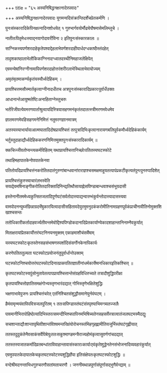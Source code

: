 +++
title = "६५ अस्यनिषिद्धनक्षत्नादेरपवादः"

+++
अस्यनिषिद्धनक्षत्नादेरपवादः युगमन्वदिसंक्रान्तिदर्शेचप्रेतकर्मणि ।

पुनःसंस्कारादिकेपिनक्षत्नादिनशोधयेत् १ गुरुभार्गवयोर्मौढ्येपौषमासेमलिम्लुचे ।

नातीतःपितृमेधःस्याद्नयागोदावरींविना २ इतिपुनःसंस्कारकालः ॥

साग्निकस्यपर्णशरदाहेकृतेपश्वाद्देहलाभेपर्णशरदाहीयार्धदग्धकाष्ठैस्तंदहेत्

तादृशकाष्ठालाभेलौकिकाग्निनादग्ध्वातदस्थीनिमहाजलेक्षिपेत्

एवमन्येषांनिरग्नीनामापिपर्णशरदाहोत्तरंशरीरलाभेस्थिलाभेवायोज्यम्

अमृतंमृतमाकर्ण्यकृतंयस्यौर्ध्वदेहिकम् ।

प्रायश्चित्तमसौस्मार्तकृत्वाग्नीनादधीतच अत्रपुनःसंस्कारादिप्रकारःपूर्वार्धेउक्तः

आधानान्तेआयुष्मतेष्टिःअनाहिताग्नेस्तुचरुः

भर्तरिजीवत्येवमरणवार्ताश्रुत्वायदिस्त्रियासहगमनंकृतंतदातत्स्त्रीमरणमवेधमेव

ज्ञातमरणमेवहिसहगमनेनिमित्तं नतुमरणज्ञानमात्रम्

अतस्यस्याभार्यायाआत्मघातादिदोषप्रायश्चित्तं तत्पुत्रादिभिःकृत्वानारायणबलिपूर्वकमौर्ध्वदेहिकंकार्यम्

भर्तुस्तुदाहाद्यौर्ध्वदेहिककरणनिमित्तमुक्तपुनःसंस्कारादिकार्यम् ॥

क्कचिज्जीवतोप्यन्त्यकर्मविहितम् यथाप्रायश्चित्तानिच्छोःपतितस्यघटस्फोटे

तथाहिमहापातकेनोपपातकेनवा

पतितोयदिप्रायश्चित्तंनकरोतितदातंगुरुणांबान्धवानांराराज्ञश्चसमक्षमाहूयतत्पापंप्रकटीकृत्यतंपुनःपुनरुपादिशेत्

प्रायश्चित्तंकुरुस्वाचारंलभस्वेति सयद्येवमषिनाङ्गीकरोतितदारिक्तादिनिन्द्यतिथौसायाह्नेसपिण्डाबान्धवाश्चसंभूयदासी

हस्तेनानीतममेध्यकुत्सितजलादिपूर्णघटंसर्वतोदास्याद्यन्वारम्भंकुर्वन्तोदास्यादासस्यवा

वामपोदनन्युब्जंछिन्नाग्रदर्भेषुकारयित्वादासीसहितावदेयुरमुमनुदकंकरोमीतिनामग्रहणपूर्वकंप्राचीनावीतिनोमुक्तशिखाश्चसन्तः

ततोधिकारीकर्तादाहवर्ज्यतीवन्तमेवोद्दिश्यपिण्डोकदानादिप्रेतकार्याण्येकादशाहान्तानिनाम्नैवकुर्यात्

मिताक्षरायांप्रेतकार्योत्तरंघटनिनयनमुक्तम् एकाहमाशौचंसर्वेषाम्

यस्यघटस्फोटःकृतस्तेनसहसंभाषणस्पर्शादिसंसर्गोनकेनापिकार्यः

करणेपतिततुल्यता घटस्फोटप्रयोजनंतुपूर्वार्धान्तेउक्तम्

घटस्फोटनिश्चयोत्तरंघटस्फोटदिनात्प्राकपतितज्ञातीनांधर्मकार्येष्वनधिकारइतिकश्चित्त् ॥

कृतघटस्फोटस्यपुंसोनुतापेतत्पापप्रायश्चित्तान्तेसंग्रहविधिरुच्यते तत्रादौशुद्धिपरीक्षा

कृतपायश्चित्तोज्ञातिसमक्षंगोभ्यस्तृणभारंदद्यात् गोभिस्तृणेभक्षितेशुद्धिः

भक्षणाभावेपुजनः प्रायश्चित्तंचरेत् एतंनिश्चितसंशुद्धौसमानेयुर्नवंघटम् ।

हैमंवामृन्मयंवापिपवित्रजलपूरितम् १ ततःसपिण्डास्तंघटंसंस्पृश्याभिमन्त्र्यतज्जलैः

पावमानीभिरापोहिष्ठेत्यादिभिस्तरत्समन्दीभिश्चपापिनमभिषिच्यतेनसहसर्वेस्त्रात्वातंजलघटमस्मैदद्युः

सचशान्ताद्यौःशान्तापृथिवीशान्तंविश्वमन्तरिक्षंयोरोचनस्तंमिहगृहह्णामीतियजुर्भिस्तंघटंगृह्णीयात्

ततस्तदुदुकंतेनैवसाकंसर्वेपिबेयुःततःसकूश्माण्डमन्त्रैराज्यहोमंकृत्वासुवर्णगांचदद्यात्

ततस्तस्यजातकर्मादिव्रतबन्धांताविवाहान्तावासंस्काराःकार्याःएवंकृतेशुद्धेनतेनसंभोजनादिव्यवहारंकुर्यात्

एवमुपपातकेदापातकेचकृतघटस्फोटस्यशुद्धिर्ज्ञेया इतिसंक्षेपतःकृतघटस्फोटशुद्धिः ॥

वन्देश्रीमदनन्ताभिधगुरुचरणौसतांमताचरणौ । जननीमथान्नपूर्णासंपूर्णासद्भुणैर्वन्द्याम् ॥

